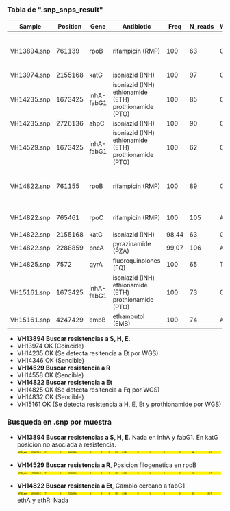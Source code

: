 ### Tabla de ".snp_snps_result"

|Sample     |Position|Gene      |Antibiotic                                           |Freq |N_reads|WT |MUT|Codon_change|AA_change|PhyResSE       |ReSeqTB            |Comments                                    |
|-----------|--------|----------|-----------------------------------------------------|-----|-------|---|---|------------|---------|---------------|-------------------|--------------------------------------------|
|VH13894.snp|761139  |rpoB      |rifampicin (RMP)                                     |100  |63     |C  |G  |cac/gac     |His445Asp|High_confidence|High_confidence    |Check for double mutations in the same codon|
|VH13974.snp|2155168 |katG      |isoniazid (INH)                                      |100  |97     |C  |G  |agc/acc     |Ser315Thr|High_confidence|High_confidence    |                                            |
|VH14235.snp|1673425 |inhA-fabG1|isoniazid (INH) ethionamide (ETH) prothionamide (PTO)|100  |85     |C  |T  |-           |c-15t    |High_confidence|Moderate_confidence|                                            |
|VH14235.snp|2726136 |ahpC      |isoniazid (INH)                                      |100  |90     |C  |T  |-           |---      |Low_confidence |-                  |                                            |
|VH14529.snp|1673425 |inhA-fabG1|isoniazid (INH) ethionamide (ETH) prothionamide (PTO)|100  |62     |C  |T  |-           |c-15t    |High_confidence|Moderate_confidence|                                            |
|VH14822.snp|761155  |rpoB      |rifampicin (RMP)                                     |100  |89     |C  |T  |tcg/ttg     |Ser450Leu|High_confidence|High_confidence    |Check for double mutations in the same codon|
|VH14822.snp|765461  |rpoC      |rifampicin (RMP)                                     |100  |105    |A  |C  |aac/cac     |Asn698His|-              |-                  |Rifampicin compensatory mutation            |
|VH14822.snp|2155168 |katG      |isoniazid (INH)                                      |98,44|63     |C  |G  |agc/acc     |Ser315Thr|High_confidence|High_confidence    |                                            |
|VH14822.snp|2288859 |pncA      |pyrazinamide (PZA)                                   |99,07|106    |A  |C  |gtc/ggc     |Val128Gly|Low_confidence |High_confidence    |                                            |
|VH14825.snp|7572    |gyrA      |fluoroquinolones (FQ)                                |100  |65     |T  |C  |tcg/ccg     |Ser91Pro |High_confidence|High_confidence    |Resistance to Moxifloxacin                  |
|VH15161.snp|1673425 |inhA-fabG1|isoniazid (INH) ethionamide (ETH) prothionamide (PTO)|100  |73     |C  |T  |-           |c-15t    |High_confidence|Moderate_confidence|                                            |
|VH15161.snp|4247429 |embB      |ethambutol (EMB)                                     |100  |74     |A  |G  |atg/gtg     |Met306Val|High_confidence|-                  |                                            |

- **VH13894 Buscar resistencias a S, H, E.**
- VH13974 OK (Coincide)
- VH14235 OK (Se detecta resitencia a Et por WGS)
- VH14346 OK (Sencible)
- **VH14529 Buscar resistencia a R**
- VH14558 OK (Sencible)
- **VH14822 Buscar resistencia a Et**
- VH14825 OK (Se detecta resitencia a Fq por WGS)
- VH14832 OK (Sencible)
- VH15161 OK (Se detecta resistencia a H, E, Et y prothionamide por WGS)

### Busqueda en .snp por muestra

- **VH13894 Buscar resistencias a S, H, E.**
Nada en inhA y fabG1. En katG posicion no asociada a resistencia.
![](assets/all.snp_snps_result-806fbf91.png)

- **VH14529 Buscar resistencia a R**, Posicion filogenetica en rpoB
![](assets/all.snp_snps_result-8c974a6f.png)

- **VH14822 Buscar resistencia a Et**, Cambio cercano a fabG1
![](assets/all.snp_snps_result-a77aeffa.png)
ethA y ethR: Nada
